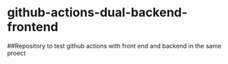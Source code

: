 # github-actions-dual-backend-frontend

##Repository to test github actions with front end and backend in the same proect